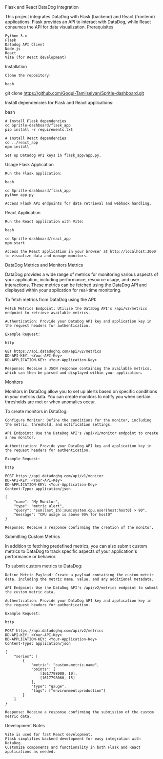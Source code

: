 Flask and React DataDog Integration

This project integrates DataDog with Flask (backend) and React (frontend) applications. Flask provides an API to interact with DataDog, while React consumes the API for data visualization.
Prerequisites

    Python 3.x
    Flask
    Datadog API Client
    Node.js
    React
    Vite (for React development)

Installation

    Clone the repository:

    bash

git clone https://github.com/Gogul-Tamilselvan/Spritle-dashboard.git

Install dependencies for Flask and React applications:

bash

    # Install Flask dependencies
    cd Spritle-dashboard/flask_app
    pip install -r requirements.txt

    # Install React dependencies
    cd ../react_app
    npm install

    Set up Datadog API keys in flask_app/app.py.

Usage
Flask Application

    Run the Flask application:

    bash

    cd Spritle-dashboard/flask_app
    python app.py

    Access Flask API endpoints for data retrieval and webhook handling.

React Application

    Run the React application with Vite:

    bash

    cd Spritle-dashboard/react_app
    npm start

    Access the React application in your browser at http://localhost:3000 to visualize data and manage monitors.

DataDog Metrics and Monitors
Metrics

DataDog provides a wide range of metrics for monitoring various aspects of your application, including performance, resource usage, and user interactions. These metrics can be fetched using the DataDog API and displayed within your application for real-time monitoring.

To fetch metrics from DataDog using the API:

    Fetch Metrics Endpoint: Utilize the DataDog API's /api/v2/metrics endpoint to retrieve available metrics.

    Authentication: Provide your DataDog API key and application key in the request headers for authentication.

    Example Request:

    http

    GET https://api.datadoghq.com/api/v2/metrics
    DD-API-KEY: <Your-API-Key>
    DD-APPLICATION-KEY: <Your-Application-Key>

    Response: Receive a JSON response containing the available metrics, which can then be parsed and displayed within your application.

Monitors

Monitors in DataDog allow you to set up alerts based on specific conditions in your metrics data. You can create monitors to notify you when certain thresholds are met or when anomalies occur.

To create monitors in DataDog:

    Configure Monitor: Define the conditions for the monitor, including the metric, threshold, and notification settings.

    API Endpoint: Use the DataDog API's /api/v1/monitor endpoint to create a new monitor.

    Authentication: Provide your DataDog API key and application key in the request headers for authentication.

    Example Request:

    http

    POST https://api.datadoghq.com/api/v1/monitor
    DD-API-KEY: <Your-API-Key>
    DD-APPLICATION-KEY: <Your-Application-Key>
    Content-Type: application/json

    {
        "name": "My Monitor",
        "type": "metric alert",
        "query": "sum(last_1h):sum:system.cpu.user{host:host0} > 90",
        "message": "CPU usage is above 90% for host0"
    }

    Response: Receive a response confirming the creation of the monitor.

Submitting Custom Metrics

In addition to fetching predefined metrics, you can also submit custom metrics to DataDog to track specific aspects of your application's performance or behavior.

To submit custom metrics to DataDog:

    Define Metric Payload: Create a payload containing the custom metric data, including the metric name, value, and any additional metadata.

    API Endpoint: Use the DataDog API's /api/v2/metrics endpoint to submit the custom metric data.

    Authentication: Provide your DataDog API key and application key in the request headers for authentication.

    Example Request:

    http

    POST https://api.datadoghq.com/api/v2/metrics
    DD-API-KEY: <Your-API-Key>
    DD-APPLICATION-KEY: <Your-Application-Key>
    Content-Type: application/json

    {
        "series": [
            {
                "metric": "custom.metric.name",
                "points": [
                    [1617798000, 10],
                    [1617798060, 15]
                ],
                "type": "gauge",
                "tags": ["environment:production"]
            }
        ]
    }

    Response: Receive a response confirming the submission of the custom metric data.

Development Notes

    Vite is used for fast React development.
    Flask simplifies backend development for easy integration with DataDog.
    Customize components and functionality in both Flask and React applications as needed.
